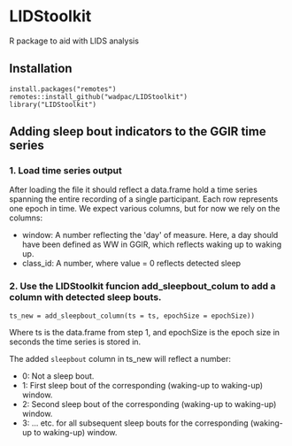# LIDStoolkit
R package to aid with LIDS analysis

## Installation

```
install.packages("remotes")
remotes::install_github("wadpac/LIDStoolkit")
library("LIDStoolkit")
```


## Adding sleep bout indicators to the GGIR time series

### 1. Load time series output

After loading the file it should reflect a data.frame hold a time series spanning the entire recording of a single participant. Each row represents one epoch in time. We expect various columns, but for now we rely on the columns:

- window: A number reflecting the 'day' of measure. Here, a day should have been defined as WW in GGIR, which reflects waking up to waking up.
- class_id: A number, where value = 0 reflects detected sleep

### 2. Use the LIDStoolkit funcion add_sleepbout_colum to add a column with detected sleep bouts.

```
ts_new = add_sleepbout_column(ts = ts, epochSize = epochSize))
```

Where ts is the data.frame from step 1, and epochSize is the epoch size in seconds the time series is stored in.

The added `sleepbout` column in ts_new will reflect a number:

- 0: Not a sleep bout.
- 1: First sleep bout of the corresponding (waking-up to waking-up) window.
- 2: Second sleep bout of the corresponding  (waking-up to waking-up) window.
- 3: ... etc. for all subsequent sleep bouts for the corresponding (waking-up to waking-up) window.
